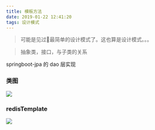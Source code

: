 ```yaml
---
title: 模板方法
date: 2019-01-22 12:41:20
tags: 设计模式
---
```


> 可能是见过最简单的设计模式了。这也算是设计模式。。。

> 抽象类，接口，与子类的关系

springboot-jpa 的  dao 层实现

### 类图

![](https://beer-1256523277.cos.ap-shanghai.myqcloud.com/blog/WX20190122-template.png
)

### redisTemplate

![](https://beer-1256523277.cos.ap-shanghai.myqcloud.com/blog/201901221310.png
)